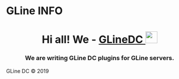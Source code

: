 # GLine INFO
<h1 align="center">Hi all! We - <a href="https://vk.com/gline.source" target="_blank">GLineDC </a> 
<img src="https://github.com/blackcater/blackcater/raw/main/images/Hi.gif" height="32"/></h1>
<h3 align="center">We are writing GLine DC plugins for GLine servers.</h3>

GLine DC © 2019
